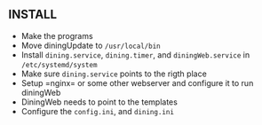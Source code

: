 ## INSTALL

- Make the programs
- Move diningUpdate to `/usr/local/bin`
- Install `dining.service`, `dining.timer`, and `diningWeb.service` 
  in `/etc/systemd/system`
- Make sure `dining.service` points to the rigth place
- Setup =nginx= or some other webserver and configure it to run diningWeb
- DiningWeb needs to point to the templates
- Configure the `config.ini`, and `dining.ini`

